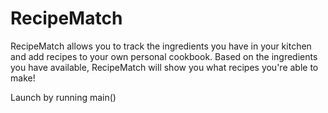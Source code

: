 # RecipeMatch

RecipeMatch allows you to track the ingredients you have in  your kitchen and add recipes to your own personal cookbook. Based on the  ingredients you have available, RecipeMatch will show you what recipes you're able to make!

Launch by running main()
